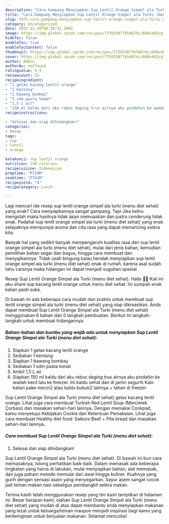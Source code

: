 ```yaml
---
description: "Cara Gampang Menyiapkan Sup Lentil Orange Simpel ala Turki (menu diet sehat), Enak"
title: "Cara Gampang Menyiapkan Sup Lentil Orange Simpel ala Turki (menu diet sehat), Enak"
slug: 1975-cara-gampang-menyiapkan-sup-lentil-orange-simpel-ala-turki-menu-diet-sehat-enak
category: Uncategorized
date: 2022-12-20T08:50:51.590Z
image: https://img-global.cpcdn.com/recipes/773933877b5d67dc/680x482cq70/sup-lentil-orange-simpel-ala-turki-menu-diet-sehat-foto-resep-utama.jpg
hideToc: false
enableToc: true
enableTocContent: false
thumbnail: https://img-global.cpcdn.com/recipes/773933877b5d67dc/680x482cq70/sup-lentil-orange-simpel-ala-turki-menu-diet-sehat-foto-resep-utama.jpg
cover: https://img-global.cpcdn.com/recipes/773933877b5d67dc/680x482cq70/sup-lentil-orange-simpel-ala-turki-menu-diet-sehat-foto-resep-utama.jpg
author: Admin
authorAv: notfound
ratingvalue: 4.9
reviewcount: 25
recipeingredient:
- "1 gelas kacang lentil orange"
- "1 kentang"
- "1 bawang bombay"
- "1 sdm pasta tomat"
- "1,5 L air"
- "150 ml kaldu dari aku rebus daging trus airnya aku pindahin ke wadah kecil lalu ke freezer Ini kaldu sehat dan di jamin segurih Kalo kalian pake mecin2 atau kaldu bubuk2 lainnya  tahan di freezer"
recipeinstructions:

- "Selesai dan siap dihidangkan!"
categories:
- Resep
tags:
- sup
- lentil
- orange

katakunci: sup lentil orange 
nutrition: 230 calories
recipecuisine: Indonesian
preptime: "PT19M"
cooktime: "PT43M"
recipeyield: "4"
recipecategory: Lunch

---
```



Lagi mencari ide resep sup lentil orange simpel ala turki (menu diet sehat) yang enak? Cara menyiapkannya sangat gampang. Tapi Jika keliru mengolah maka hasilnya tidak akan memuaskan dan justru cenderung tidak enak. Padahal sup lentil orange simpel ala turki (menu diet sehat) yang enak selayaknya mempunyai aroma dan cita rasa yang dapat memancing selera kita.


Banyak hal yang sedikit banyak mempengaruhi kualitas rasa dari sup lentil orange simpel ala turki (menu diet sehat), mulai dari jenis bahan, kemudian pemilihan bahan segar dan bagus, hingga cara membuat dan menyajikannya. Tidak usah bingung kalau hendak menyiapkan sup lentil orange simpel ala turki (menu diet sehat) enak di rumah, karena asal sudah tahu caranya maka hidangan ini dapat menjadi suguhan spesial.

Resep Sup Lentil Orange Simpel ala Turki (menu diet sehat). Hallo 🙋‍♀️ Kali ini aku share sup kacang lentil orange untuk menu diet sehat. Ini sumpah enak kalian pasti suka.


Di bawah ini ada beberapa cara mudah dan praktis untuk membuat sup lentil orange simpel ala turki (menu diet sehat) yang siap dikreasikan. Anda dapat membuat Sup Lentil Orange Simpel ala Turki (menu diet sehat) menggunakan 6 bahan dan 0 langkah pembuatan. Berikut ini langkah-langkah untuk membuat hidangannya.

<!--inarticleads1-->

##### Bahan-bahan dan bumbu yang wajib ada untuk menyiapkan Sup Lentil Orange Simpel ala Turki (menu diet sehat):

1. Siapkan 1 gelas kacang lentil orange
1. Sediakan 1 kentang
1. Siapkan 1 bawang bombay
1. Sediakan 1 sdm pasta tomat
1. Ambil 1,5 L air
1. Siapkan 150 ml kaldu dari aku rebus daging trus airnya aku pindahin ke wadah kecil lalu ke freezer. Ini kaldu sehat dan di jamin segurih Kalo kalian pake mecin2 atau kaldu bubuk2 lainnya + tahan di freezer


Sup Lentil Orange Simpel ala Turki (menu diet sehat) gelas kacang lentil orange. Lihat juga cara membuat Turkish Red Lentil Soup (Mercimek Çorbası) dan masakan sehari-hari lainnya. Dengan memakai Cookpad, kamu menyetujui Kebijakan Cookie dan Ketentuan Pemakaian. Lihat juga cara membuat Healthy diet food: Saikoro Beef + Pita bread dan masakan sehari-hari lainnya.. 

<!--inarticleads2-->

##### Cara membuat Sup Lentil Orange Simpel ala Turki (menu diet sehat):


1. Selesai dan siap dihidangkan!

Sup Lentil Orange Simpel ala Turki (menu diet sehat). Di bawah ini bun cara memasaknya, tolong perhatikan baik-baik. Dalam memasak ada beberapa tingkatan yang harus di lakukan, mulai menyiapkan bahan, alat memasak, dan juga paham metode memulai dari awal hingga kuliner. Kuahnya yang gurih dengan sensasi asam yang menyegarkan. Sayur asem sangat cocok jadi teman makan nasi sekaligus pembangkit selera makan. 

Terima kasih telah menggunakan resep yang tim kami tampilkan di halaman ini. Besar harapan kami, olahan Sup Lentil Orange Simpel ala Turki (menu diet sehat) yang mudah di atas dapat membantu anda menyiapkan makanan yang lezat untuk keluarga/teman maupun menjadi inspirasi bagi kamu yang berkeinginan untuk berjualan makanan. Selamat mencoba!
